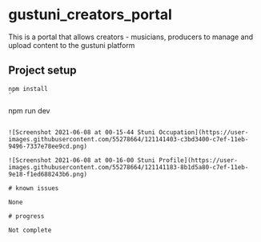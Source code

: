 # gustuni_creators_portal

This is a portal that allows creators - musicians, producers 
to manage and upload content to the gustuni platform 


## Project setup
```
npm install
`
```
npm run dev
```

![Screenshot 2021-06-08 at 00-15-44 Stuni Occupation](https://user-images.githubusercontent.com/55278664/121141403-c3bd3400-c7ef-11eb-9496-7337e78ee9cd.png)

![Screenshot 2021-06-08 at 00-16-00 Stuni Profile](https://user-images.githubusercontent.com/55278664/121141183-8b1d5a80-c7ef-11eb-9e18-f1ed688243b6.png)

# known issues

None 

# progress

Not complete
